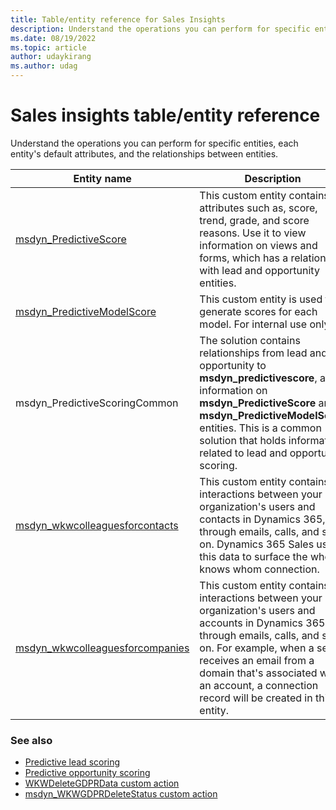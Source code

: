 ```yaml
---
title: Table/entity reference for Sales Insights
description: Understand the operations you can perform for specific entities in predictive scoring in Microsoft Dynamics 365 Sales.
ms.date: 08/19/2022
ms.topic: article
author: udaykirang
ms.author: udag
---
```

# Sales insights table/entity reference 

Understand the operations you can perform for specific entities, each entity's default attributes, and the relationships between entities.

|Entity name|Description|
|------|------|
|[msdyn_PredictiveScore](developer-sp/msdyn_predictivescore.md)|This custom entity contains attributes such as, score, trend, grade, and score reasons. Use it to view information on views and forms, which has a relationship with lead and opportunity entities.|
|[msdyn_PredictiveModelScore](developer-sp/msdyn_predictivemodelscore.md)|This custom entity is used to generate scores for each model. For internal use only.|
|msdyn_PredictiveScoringCommon|The solution contains relationships from lead and opportunity to **msdyn_predictivescore**, and information on **msdyn_PredictiveScore** and **msdyn_PredictiveModelScore** entities. This is a common solution that holds information related to lead and opportunity scoring.|
|[msdyn_wkwcolleaguesforcontacts](/developer-sp/msdyn_wkwcolleaguesforcontact.md)|This custom entity contains interactions between your organization's users and contacts in Dynamics 365, through emails, calls, and so on. Dynamics 365 Sales uses this data to surface the who knows whom connection.|
|[msdyn_wkwcolleaguesforcompanies](/developer-sp/msdyn_wkwcolleaguesforcompany.md)|This custom entity contains interactions between your organization's users and accounts in Dynamics 365, through emails, calls, and so on. For example, when a seller receives an email from a domain that's associated with an account, a connection record will be created in this entity.|

### See also

- [Predictive lead scoring](configure-predictive-lead-scoring.md)  
- [Predictive opportunity scoring](configure-predictive-opportunity-scoring.md)
- [WKWDeleteGDPRData custom action](developer/reference/custom-actions/msdyn_WKWDeleteGDPRData.md)
- [msdyn_WKWGDPRDeleteStatus custom action](developer/reference/custom-actions/msdyn_WKWGDPRDeleteStatus.md)
